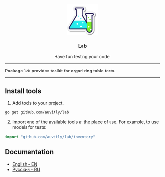 <p align="center">
  <img alt="logo" src="docs/img/icon.png" height="100" />
  <h3 align="center">Lab</h3>
  <p align="center">Have fun testing your code!</p>
</p>

---

Package `lab` provides toolkit for organizing table tests.

--- 

## Install tools

1. Add tools to your project.
```bash
go get github.com/auvitly/lab
```

2. Import one of the available tools at the place of use. For example, to use models for tests:
```go
import "github.com/auvitly/lab/inventory"
```

## Documentation

* [English - EN](docs/lang/README_EN.md)
* [Русский - RU](docs/lang/README_RU.md)
